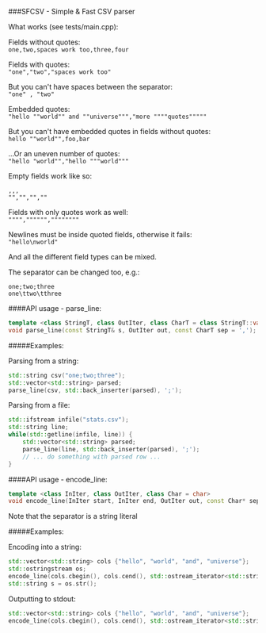 ###SFCSV - Simple & Fast CSV parser

What works (see tests/main.cpp):

Fields without quotes:  
```one,two,spaces work too,three,four```

Fields with quotes:  
```"one","two","spaces work too"```

But you can't have spaces between the separator:  
```"one" , "two"```

Embedded quotes:  
```"hello ""world"" and ""universe""","more """"quotes"""""```

But you can't have embedded quotes in fields without quotes:  
```hello ""world"",foo,bar```

...Or an uneven number of quotes:  
```"hello "world"","hello """world"""```

Empty fields work like so:  
```
,,,  
"","","",""
```

Fields with only quotes work as well:  
`"""","""""",""""""""`

Newlines must be inside quoted fields, otherwise it fails:  
`"hello\nworld"`

And all the different field types can be mixed.

The separator can be changed too, e.g.:  
```
one;two;three  
one\ttwo\tthree
```

####API usage - parse_line:

```c++
template <class StringT, class OutIter, class CharT = class StringT::value_type>
void parse_line(const StringT& s, OutIter out, const CharT sep = ',');
```

#####Examples:

Parsing from a string:  
```c++
std::string csv("one;two;three");
std::vector<std::string> parsed;
parse_line(csv, std::back_inserter(parsed), ';');
```

Parsing from a file:  
```c++
std::ifstream infile("stats.csv");
std::string line;
while(std::getline(infile, line)) {
    std::vector<std::string> parsed;
    parse_line(line, std::back_inserter(parsed), ';');
    // ... do something with parsed row ...
}
```

####API usage - encode_line:

```c++
template <class InIter, class OutIter, class Char = char>
void encode_line(InIter start, InIter end, OutIter out, const Char* sep = ",");
```

Note that the separator is a string literal

#####Examples:

Encoding into a string:  
```c++
std::vector<std::string> cols {"hello", "world", "and", "universe"};
std::ostringstream os;
encode_line(cols.cbegin(), cols.cend(), std::ostream_iterator<std::string>(os), ";");
std::string s = os.str();
```

Outputting to stdout:  
```c++
std::vector<std::string> cols {"hello", "world", "and", "universe"};
encode_line(cols.cbegin(), cols.cend(), std::ostream_iterator<std::string>(std::cout), ";");
```
